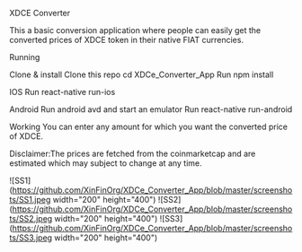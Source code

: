 XDCE Converter

This a basic conversion application where people can easily get the converted prices of XDCE token in their native FIAT currencies.

Running 

Clone & install
Clone this repo 
cd XDCe_Converter_App
Run npm install

IOS
Run react-native run-ios

Android
Run android avd and start an emulator
Run react-native run-android


Working
You can enter any amount for which you want the converted price of XDCE.

Disclaimer:The prices are fetched from the coinmarketcap and are estimated which may subject to change at any time.


![SS1](https://github.com/XinFinOrg/XDCe_Converter_App/blob/master/screenshots/SS1.jpeg width="200" height="400")
![SS2](https://github.com/XinFinOrg/XDCe_Converter_App/blob/master/screenshots/SS2.jpeg width="200" height="400")
![SS3](https://github.com/XinFinOrg/XDCe_Converter_App/blob/master/screenshots/SS3.jpeg width="200" height="400")
